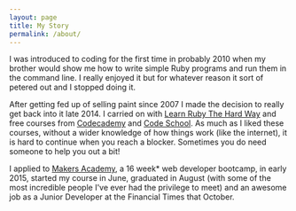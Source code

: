```yaml
---
layout: page
title: My Story
permalink: /about/
---
```


I was introduced to coding for the first time in probably 2010 when my brother would show me how to write simple Ruby programs and run them in the command line. I really enjoyed it but for whatever reason it sort of petered out and I stopped doing it.

After getting fed up of selling paint since 2007 I made the decision to really get back into it late 2014. I carried on with [Learn Ruby The Hard Way](http://learnrubythehardway.org/book/) and free courses from [Codecademy](https://www.codecademy.com/learn) and [Code School](https://www.codeschool.com/). As much as I liked these courses, without a wider knowledge of how things work (like the internet), it is hard to continue when you reach a blocker. Sometimes you do need someone to help you out a bit!

I applied to [Makers Academy](http://www.makersacademy.com/), a 16 week* web developer bootcamp, in early 2015, started my course in June, graduated in August (with some of the most incredible people I've ever had the privilege to meet) and an awesome job as a Junior Developer at the Financial Times that October.

